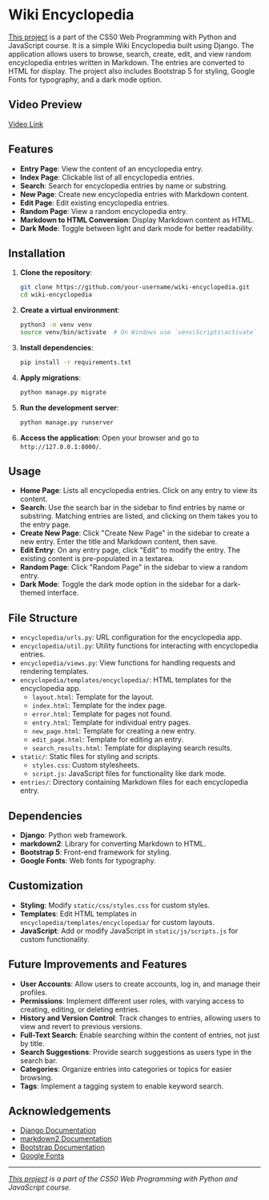 # Wiki Encyclopedia

[This project](https://cs50.harvard.edu/web/2020/projects/1/wiki/) is a part of the CS50 Web Programming with Python and JavaScript course. It is a simple Wiki Encyclopedia built using Django. The application allows users to browse, search, create, edit, and view random encyclopedia entries written in Markdown. The entries are converted to HTML for display. The project also includes Bootstrap 5 for styling, Google Fonts for typography, and a dark mode option. 

## Video Preview

[Video Link](https://youtu.be/o1lEu2gQYtY)

## Features

- **Entry Page**: View the content of an encyclopedia entry.
- **Index Page**: Clickable list of all encyclopedia entries.
- **Search**: Search for encyclopedia entries by name or substring.
- **New Page**: Create new encyclopedia entries with Markdown content.
- **Edit Page**: Edit existing encyclopedia entries.
- **Random Page**: View a random encyclopedia entry.
- **Markdown to HTML Conversion**: Display Markdown content as HTML.
- **Dark Mode**: Toggle between light and dark mode for better readability.

## Installation

1. **Clone the repository**:
    ```bash
    git clone https://github.com/your-username/wiki-encyclopedia.git
    cd wiki-encyclopedia
    ```

2. **Create a virtual environment**:
    ```bash
    python3 -m venv venv
    source venv/bin/activate  # On Windows use `venv\Scripts\activate`
    ```

3. **Install dependencies**:
    ```bash
    pip install -r requirements.txt
    ```

4. **Apply migrations**:
    ```bash
    python manage.py migrate
    ```

5. **Run the development server**:
    ```bash
    python manage.py runserver
    ```

6. **Access the application**:
    Open your browser and go to `http://127.0.0.1:8000/`.

## Usage

- **Home Page**: Lists all encyclopedia entries. Click on any entry to view its content.
- **Search**: Use the search bar in the sidebar to find entries by name or substring. Matching entries are listed, and clicking on them takes you to the entry page.
- **Create New Page**: Click "Create New Page" in the sidebar to create a new entry. Enter the title and Markdown content, then save.
- **Edit Entry**: On any entry page, click "Edit" to modify the entry. The existing content is pre-populated in a textarea.
- **Random Page**: Click "Random Page" in the sidebar to view a random entry.
- **Dark Mode**: Toggle the dark mode option in the sidebar for a dark-themed interface.

## File Structure

- `encyclopedia/urls.py`: URL configuration for the encyclopedia app.
- `encyclopedia/util.py`: Utility functions for interacting with encyclopedia entries.
- `encyclopedia/views.py`: View functions for handling requests and rendering templates.
- `encyclopedia/templates/encyclopedia/`: HTML templates for the encyclopedia app.
  - `layout.html`: Template for the layout.
  - `index.html`: Template for the index page.
  - `error.html`: Template for pages not found.
  - `entry.html`: Template for individual entry pages.
  - `new_page.html`: Template for creating a new entry.
  - `edit_page.html`: Template for editing an entry.
  - `search_results.html`: Template for displaying search results.
- `static/`: Static files for styling and scripts.
  - `styles.css`: Custom stylesheets.
  - `script.js`: JavaScript files for functionality like dark mode.
- `entries/`: Directory containing Markdown files for each encyclopedia entry.

## Dependencies

- **Django**: Python web framework.
- **markdown2**: Library for converting Markdown to HTML.
- **Bootstrap 5**: Front-end framework for styling.
- **Google Fonts**: Web fonts for typography.

## Customization

- **Styling**: Modify `static/css/styles.css` for custom styles.
- **Templates**: Edit HTML templates in `encyclopedia/templates/encyclopedia/` for custom layouts.
- **JavaScript**: Add or modify JavaScript in `static/js/scripts.js` for custom functionality.

## Future Improvements and Features

- **User Accounts**: Allow users to create accounts, log in, and manage their profiles.
- **Permissions**: Implement different user roles, with varying access to creating, editing, or deleting entries.
- **History and Version Control**: Track changes to entries, allowing users to view and revert to previous versions.
- **Full-Text Search**: Enable searching within the content of entries, not just by title.
- **Search Suggestions**: Provide search suggestions as users type in the search bar.
- **Categories**: Organize entries into categories or topics for easier browsing.
- **Tags**: Implement a tagging system to enable keyword search.

## Acknowledgements

- [Django Documentation](https://docs.djangoproject.com/)
- [markdown2 Documentation](https://github.com/trentm/python-markdown2)
- [Bootstrap Documentation](https://getbootstrap.com/)
- [Google Fonts](https://fonts.google.com/)

---

*[This project](https://cs50.harvard.edu/web/2020/projects/1/wiki/) is a part of the CS50 Web Programming with Python and JavaScript course.*
